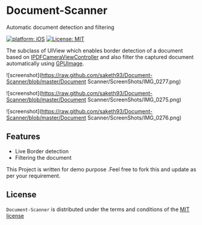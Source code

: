 # Document-Scanner
Automatic document detection and filtering

[![platform: iOS](https://img.shields.io/badge/platform-iOS-blue.svg?style=flat)](https://developer.apple.com/ios/)
[![License: MIT](https://img.shields.io/badge/License-MIT-yellow.svg)](https://opensource.org/licenses/MIT)

The subclass of UIView which enables border detection of a document based on [IPDFCameraViewController](https://github.com/mmackh/IPDFCameraViewController) and also filter the captured document automatically using [GPUImage](https://github.com/BradLarson/GPUImage). 

![screenshot](https://raw.github.com/saketh93/Document-Scanner/blob/master/Document Scanner/ScreenShots/IMG_0277.png)

![screenshot](https://raw.github.com/saketh93/Document-Scanner/blob/master/Document Scanner/ScreenShots/IMG_0275.png)

![screenshot](https://raw.github.com/saketh93/Document-Scanner/blob/master/Document Scanner/ScreenShots/IMG_0276.png)

## Features
- Live Border detection
- Filtering the document

This Project is written for demo purpose .Feel free to fork this and update as per your requirement.

## License
`Document-Scanner` is distributed under the terms and conditions of the [MIT license](https://github.com/saketh93/Document-Scanner/blob/master/LICENSE)
